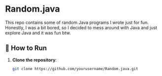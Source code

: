 # Random.java

This repo contains some of random Java programs I wrote just for fun. Honestly, I was a bit bored, so I decided to mess around with Java and just explore Java and it was fun btw.

## 📝 How to Run

1. **Clone the repository**:

   ```bash
   git clone https://github.com/yourusername/Random.java.git
